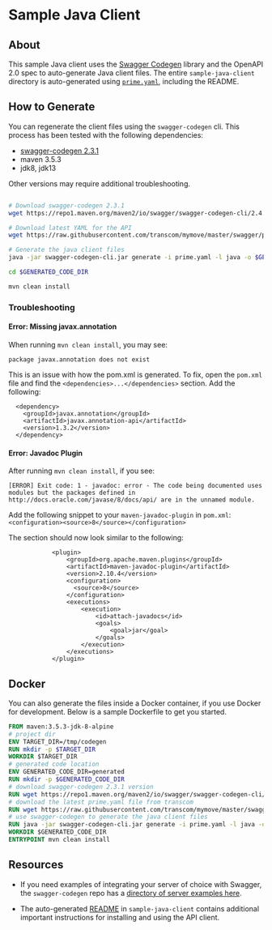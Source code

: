 # Sample Java Client

## About
This sample Java client uses the [Swagger Codegen](https://github.com/swagger-api/swagger-codegen/tree/master) library and the OpenAPI 2.0 spec to auto-generate Java client files.  The entire `sample-java-client` directory is auto-generated using [`prime.yaml`](https://github.com/transcom/mymove/blob/master/swagger/prime.yaml), including the README.

## How to Generate
You can regenerate the client files using the `swagger-codegen` cli. This process has been tested with the following dependencies:
* [swagger-codegen 2.3.1](https://repo1.maven.org/maven2/io/swagger/swagger-codegen-cli/2.3.1/)
* maven 3.5.3
* jdk8, jdk13

Other versions may require additional troubleshooting.

```bash

# Download swagger-codegen 2.3.1
wget https://repo1.maven.org/maven2/io/swagger/swagger-codegen-cli/2.4.13/swagger-codegen-cli-2.4.13.jar -O swagger-codegen-cli.jar

# Download latest YAML for the API
wget https://raw.githubusercontent.com/transcom/mymove/master/swagger/prime.yaml

# Generate the java client files
java -jar swagger-codegen-cli.jar generate -i prime.yaml -l java -o $GENERATED_CODE_DIR

cd $GENERATED_CODE_DIR

mvn clean install

```

### Troubleshooting
#### Error: Missing javax.annotation
When running `mvn clean install`, you may see:

```
package javax.annotation does not exist
```

This is an issue with how the pom.xml is generated. To fix, open the `pom.xml` file and find the `<dependencies>...</dependencies>` section. Add the following:

```
  <dependency>
    <groupId>javax.annotation</groupId>
    <artifactId>javax.annotation-api</artifactId>
    <version>1.3.2</version>
  </dependency>

```

#### Error: Javadoc Plugin
After running `mvn clean install`, if you see:
```
[ERROR] Exit code: 1 - javadoc: error - The code being documented uses modules but the packages defined in http://docs.oracle.com/javase/8/docs/api/ are in the unnamed module.
```

Add the following snippet to your `maven-javadoc-plugin` in `pom.xml`: `<configuration><source>8</source></configuration>`

The section should now look similar to the following:
```
            <plugin>
                <groupId>org.apache.maven.plugins</groupId>
                <artifactId>maven-javadoc-plugin</artifactId>
                <version>2.10.4</version>
                <configuration>
                  <source>8</source>
                </configuration>
                <executions>
                    <execution>
                        <id>attach-javadocs</id>
                        <goals>
                            <goal>jar</goal>
                        </goals>
                    </execution>
                </executions>
            </plugin>

```


## Docker
You can also generate the files inside a Docker container, if you use Docker for development. Below is a sample Dockerfile to get you started.

```dockerfile
FROM maven:3.5.3-jdk-8-alpine
# project dir
ENV TARGET_DIR=/tmp/codegen
RUN mkdir -p $TARGET_DIR
WORKDIR $TARGET_DIR
# generated code location
ENV GENERATED_CODE_DIR=generated
RUN mkdir -p $GENERATED_CODE_DIR
# download swagger-codegen 2.3.1 version
RUN wget https://repo1.maven.org/maven2/io/swagger/swagger-codegen-cli/2.3.1/swagger-codegen-cli-2.3.1.jar -O swagger-codegen-cli.jar
# download the latest prime.yaml file from transcom
RUN wget https://raw.githubusercontent.com/transcom/mymove/master/swagger/prime.yaml
# use swagger-codegen to generate the java client files
RUN java -jar swagger-codegen-cli.jar generate -i prime.yaml -l java -o $GENERATED_CODE_DIR
WORKDIR $GENERATED_CODE_DIR
ENTRYPOINT mvn clean install

```

## Resources
* If you need examples of integrating your server of choice with Swagger, the `swagger-codegen` repo has a [directory of server examples here](https://github.com/swagger-api/swagger-codegen/tree/master/samples/server).

* The auto-generated [README]() in `sample-java-client` contains additional important instructions for installing and using the API client.
